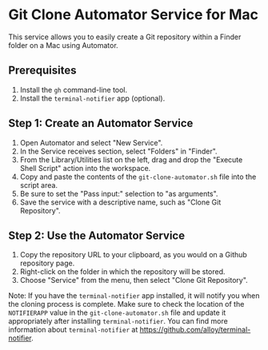 # Git Clone Automator Service for Mac

This service allows you to easily create a Git repository within a Finder folder on a Mac using Automator.

## Prerequisites
1. Install the `gh` command-line tool.
2. Install the `terminal-notifier` app (optional).

## Step 1: Create an Automator Service
1. Open Automator and select "New Service".
2. In the Service receives section, select "Folders" in "Finder".
3. From the Library/Utilities list on the left, drag and drop the "Execute Shell Script" action into the workspace.
4. Copy and paste the contents of the `git-clone-automator.sh` file into the script area.
5. Be sure to set the "Pass input:" selection to "as arguments".
6. Save the service with a descriptive name, such as "Clone Git Repository".

## Step 2: Use the Automator Service
1. Copy the repository URL to your clipboard, as you would on a Github repository page.
2. Right-click on the folder in which the repository will be stored.
3. Choose "Service" from the menu, then select "Clone Git Repository".

Note: If you have the `terminal-notifier` app installed, it will notify you when the cloning process is complete. Make sure to check the location of the `NOTIFIERAPP` value in the `git-clone-automator.sh` file and update it appropriately after installing `terminal-notifier`. You can find more information about `terminal-notifier` at https://github.com/alloy/terminal-notifier.
